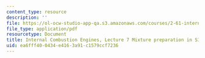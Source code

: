 ```yaml
---
content_type: resource
description: ''
file: https://ol-ocw-studio-app-qa.s3.amazonaws.com/courses/2-61-internal-combustion-engines-spring-2017/ea6fff400434e4163a91c1579ccf7236_MIT2_61S17_lec7.pdf
file_type: application/pdf
resourcetype: Document
title: Internal Combustion Engines, Lecture 7 Mixture preparation in SI engines
uid: ea6fff40-0434-e416-3a91-c1579ccf7236
---
```

